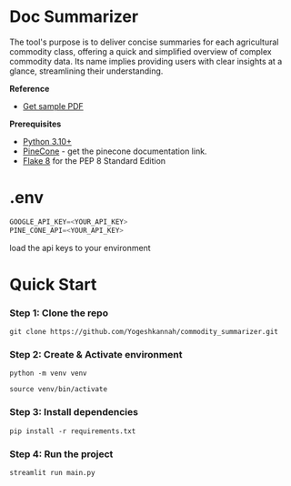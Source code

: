 # Doc Summarizer

The tool's purpose is to deliver concise summaries for each agricultural commodity class, offering a quick and simplified overview of complex commodity data. Its name implies providing users with clear insights at a glance, streamlining their understanding.

**Reference**
- [Get sample PDF](https://www.usda.gov/oce/commodity/wasde)

**Prerequisites**
- [Python 3.10+](https://www.python.org/downloads/#:~:text=Python%203.10.15,Release%20Notes)
- [PineCone](https://app.pinecone.io/) - get the pinecone documentation link.
- [Flake 8](https://marketplace.visualstudio.com/items?itemName=ms-python.flake8) for the PEP 8 Standard Edition

# .env
```py
GOOGLE_API_KEY=<YOUR_API_KEY>
PINE_CONE_API=<YOUR_API_KEY>
```
load the api keys to your environment

# Quick Start
### Step 1: Clone the repo
```
git clone https://github.com/Yogeshkannah/commodity_summarizer.git
```
### Step 2: Create & Activate environment
```
python -m venv venv
```
```
source venv/bin/activate
```

### Step 3: Install dependencies
```
pip install -r requirements.txt
```

### Step 4: Run the project
```
streamlit run main.py
```
